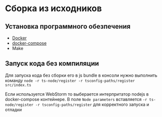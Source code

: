 # Сборка из исходников

## Установка программного обезпечения

 * [Docker](https://docs.docker.com/install/linux/docker-ce/ubuntu/)
 * [docker-compose](https://docs.docker.com/compose/install/)
 * Make
 

## Запуск кода без компиляции
Для запуска кода без сборки его в js bundle в консоли нужно выполнить команду `node -r ts-node/register -r tsconfig-paths/register src/index.ts`

Если используется WebStorm то выберается  интерпритатор nodejs в docker-compose контейнере. В поле `Node parameters` вставляется `-r ts-node/register -r tsconfig-paths/register` для корректного запуска и отладки
